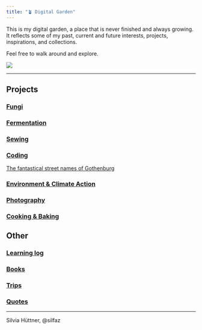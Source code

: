 ```yaml
---
title: "🪴 Digital Garden"
---
```


This is my digital garden, a place that is never finished and always growing. It reflects some of my past, current and future interests, projects, inspirations, and collections. 

Feel free to walk around and explore. 


![](projects/attachments/Walk%20to%20Råå.png)

----

## Projects

### [Fungi](fungi/fungi_main.md)

### [Fermentation](projects/fermentation/01%20fermentation_main.md)

### [Sewing](projects/sewing/01%20sewing_main.md)

### [Coding](projects/coding/01%20coding_main.md)
[The fantastical street names of Gothenburg](https://silfaz.github.io/gbgclusters/)

### [Environment & Climate Action](climate/climate_main.md)

### [Photography](photography/photography_main.md)

### [Cooking & Baking](projects/cooking/cooking_main.md)


## Other

### [Learning log](blog/learning_log.md)

### [Books](projects/books/books_main.md)

### [Trips](trips/trips_main.md)

### [Quotes](Quotes.md)



----
Silvia Hüttner, @silfaz

